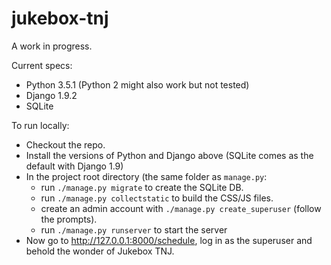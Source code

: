 # jukebox-tnj
A work in progress. 

Current specs:
- Python 3.5.1 (Python 2 might also work but not tested)
- Django 1.9.2
- SQLite

To run locally:
- Checkout the repo.
- Install the versions of Python and Django above (SQLite comes as the default with Django 1.9)
- In the project root directory (the same folder as `manage.py`:
    - run `./manage.py migrate` to create the SQLite DB.
    - run `./manage.py collectstatic` to build the CSS/JS files.
    - create an admin account with `./manage.py create_superuser` (follow the prompts).
    - run `./manage.py runserver` to start the server
- Now go to http://127.0.0.1:8000/schedule, log in as the superuser and behold the wonder of Jukebox TNJ.
